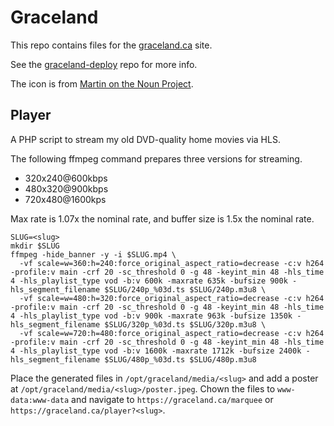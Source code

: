 # Graceland

This repo contains
files for the
[graceland.ca](https://graceland.ca)
site.

See the
[graceland-deploy](https://github.com/tessercat/graceland-deploy)
repo for more info.

The icon is from
[Martin on the Noun Project](https://thenounproject.com/martin25044/collection/pear-ui-content/).


## Player

A PHP script
to stream my old DVD-quality home movies
via HLS.

The following ffmpeg command 
prepares three versions for streaming.

- 320x240@600kbps
- 480x320@900kbps
- 720x480@1600kps

Max rate is 1.07x the nominal rate,
and buffer size is 1.5x the nominal rate.

```
SLUG=<slug>
mkdir $SLUG
ffmpeg -hide_banner -y -i $SLUG.mp4 \
  -vf scale=w=360:h=240:force_original_aspect_ratio=decrease -c:v h264 -profile:v main -crf 20 -sc_threshold 0 -g 48 -keyint_min 48 -hls_time 4 -hls_playlist_type vod -b:v 600k -maxrate 635k -bufsize 900k -hls_segment_filename $SLUG/240p_%03d.ts $SLUG/240p.m3u8 \
  -vf scale=w=480:h=320:force_original_aspect_ratio=decrease -c:v h264 -profile:v main -crf 20 -sc_threshold 0 -g 48 -keyint_min 48 -hls_time 4 -hls_playlist_type vod -b:v 900k -maxrate 963k -bufsize 1350k -hls_segment_filename $SLUG/320p_%03d.ts $SLUG/320p.m3u8 \
  -vf scale=w=720:h=480:force_original_aspect_ratio=decrease -c:v h264 -profile:v main -crf 20 -sc_threshold 0 -g 48 -keyint_min 48 -hls_time 4 -hls_playlist_type vod -b:v 1600k -maxrate 1712k -bufsize 2400k -hls_segment_filename $SLUG/480p_%03d.ts $SLUG/480p.m3u8
```

Place the generated files in `/opt/graceland/media/<slug>`
and add a poster at `/opt/graceland/media/<slug>/poster.jpeg`.
Chown the files to `www-data:www-data`
and navigate to `https://graceland.ca/marquee`
or `https://graceland.ca/player?<slug>`.
